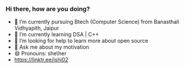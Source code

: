 ### Hi there, how are you doing?

- 🔭 I’m currently pursuing Btech (Computer Science) from Banasthali Vidhyapith, Jaipur
- 🌱 I’m currently learning DSA | C++
- 🤔 I’m looking for help to learn more about open source
- 💬 Ask me about my motivation
- 😄 Pronouns: she\her
- https://linktr.ee/ishi02


